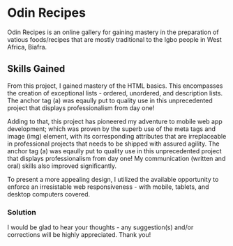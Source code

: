 # Odin Recipes

Odin Recipes is an online gallery for gaining mastery in the preparation of vatious foods/recipes that are mostly traditional to the Igbo people in West Africa, Biafra.

## Skills Gained

From this project, I gained mastery of the HTML basics. This encompasses the creation of exceptional lists - ordered, unordered, and description lists. The anchor tag (a) was eqaully put to quality use in this unprecedented project that displays professionalism from day one!

Adding to that, this project has pioneered my adventure to mobile web app development; which was proven by the superb use of the meta tags and image (img) element, with its corresponding attributes that are irreplaceable in professional projects that needs to be shipped with assured agility. The anchor tag (a) was eqaully put to quality use in this unprecedented project that displays professionalism from day one! My communication (written and oral) skills also improved significantly.

To present a more appealing design, I utilized the available opportunity to enforce an irresistable web responsiveness - with mobile, tablets, and desktop computers covered.

### Solution

I would be glad to hear your thoughts - any suggestion(s) and/or corrections will be highly appreciated. Thank you!
